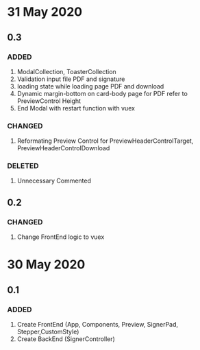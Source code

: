 # 31 May 2020
## 0.3
### ADDED
  1. ModalCollection, ToasterCollection
  2. Validation input file PDF and signature
  3. loading state while loading page PDF and download
  4. Dynamic margin-bottom on card-body page for PDF refer to PreviewControl Height
  5. End Modal with restart function with vuex
### CHANGED
  1. Reformating Preview Control for PreviewHeaderControlTarget, PreviewHeaderControlDownload
### DELETED 
  1. Unnecessary Commented

## 0.2
### CHANGED
  1. Change FrontEnd logic to vuex

# 30 May 2020
## 0.1
### ADDED
  1. Create FrontEnd (App, Components, Preview, SignerPad, Stepper,CustomStyle)
  2. Create BackEnd (SignerController)
